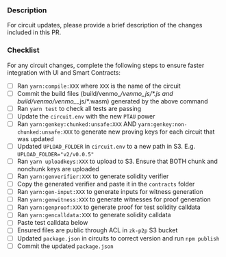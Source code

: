 ### Description

For circuit updates, please provide a brief description of the changes included in this PR.


### Checklist

For any circuit changes, complete the following steps to ensure faster integration with UI and Smart Contracts:

- [ ] Ran `yarn:compile:XXX` where `XXX` is the name of the circuit
- [ ] Commit the build files (build/venmo_*/venmo_*_js/*.js and build/venmo_*/venmo_*_js/*.wasm) generated by the above command
- [ ] Ran `yarn test` to check all tests are passing
- [ ] Update the `circuit.env` with the new `PTAU` power
- [ ] Ran `yarn:genkey:chunked:unsafe:XXX` AND `yarn:genkey:non-chunked:unsafe:XXX` to generate new proving keys for each circuit that was updated
- [ ] Updated `UPLOAD_FOLDER` in `circuit.env` to a new path in S3. E.g. `UPLOAD_FOLDER="v2/v0.0.5"`
- [ ] Ran `yarn uploadkeys:XXX` to upload to S3. Ensure that BOTH chunk and nonchunk keys are uploaded
- [ ] Ran `yarn:genverifier:XXX` to generate solidity verifier
- [ ] Copy the generated verifier and paste it in the `contracts` folder
- [ ] Ran `yarn:gen-input:XXX` to generate inputs for witness generation
- [ ] Ran `yarn:genwitness:XXX` to generate witnesses for proof generation
- [ ] Ran `yarn:genproof:XXX` to generate proof for test solidity calldata
- [ ] Ran `yarn:gencalldata:XXX` to generate solidity calldata
- [ ] Paste test calldata below
- [ ] Ensured files are public through ACL in `zk-p2p` S3 bucket
- [ ] Updated `package.json` in circuits to correct version and run `npm publish`
- [ ] Commit the updated `package.json`